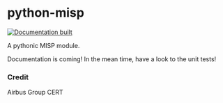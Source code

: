 # python-misp


[![Documentation built](https://readthedocs.org/projects/python-misp/badge/?version=latest)](http://python-misp.readthedocs.org/en/latest/?badge=latest)

A pythonic MISP module.

Documentation is coming! In the mean time, have a look to the unit tests!

### Credit

Airbus Group CERT
